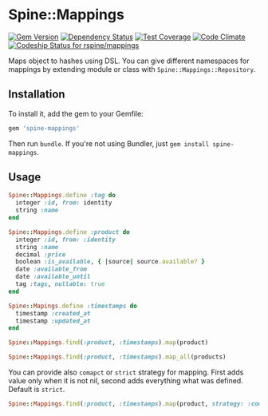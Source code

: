 # Spine::Mappings

[![Gem Version](https://badge.fury.io/rb/spine-mappings.svg)](http://badge.fury.io/rb/spine-mappings)
[![Dependency Status](https://gemnasium.com/rspine/mappings.svg)](https://gemnasium.com/rspine/mappings)
[![Test Coverage](https://codeclimate.com/github/rspine/mappings/badges/coverage.svg)](https://codeclimate.com/github/rspine/mappings/coverage)
[![Code Climate](https://codeclimate.com/github/rspine/mappings/badges/gpa.svg)](https://codeclimate.com/github/rspine/mappings)
[![Codeship Status for rspine/mappings](https://codeship.com/projects/90a03900-e41c-0132-2cdb-16773c71d38d/status?branch=master)](https://codeship.com/projects/81788)

Maps object to hashes using DSL. You can give different namespaces for mappings
by extending module or class with `Spine::Mappings::Repository`.

## Installation

To install it, add the gem to your Gemfile:

```ruby
gem 'spine-mappings'
```

Then run `bundle`. If you're not using Bundler, just `gem install spine-mappings`.

## Usage

```ruby
Spine::Mappings.define :tag do
  integer :id, from: identity
  string :name
end

Spine::Mappings.define :product do
  integer :id, from: :identity
  string :name
  decimal :price
  boolean :is_available, { |source| source.available? }
  date :available_from
  date :available_until
  tag :tags, nullable: true
end

Spine::Mapings.define :timestamps do
  timestamp :created_at
  timestamp :updated_at
end

Spine::Mappings.find(:product, :timestamps).map(product)

Spine::Mappings.find(:product, :timestamps).map_all(products)
```

You can provide also `comapct` or `strict` strategy for mapping. First adds
value only when it is not nil, second adds everything what was defined. Default
is `strict`.

```ruby
Spine::Mappings.find(:product, :timestamps).map(product, strategy: :compact)
```
